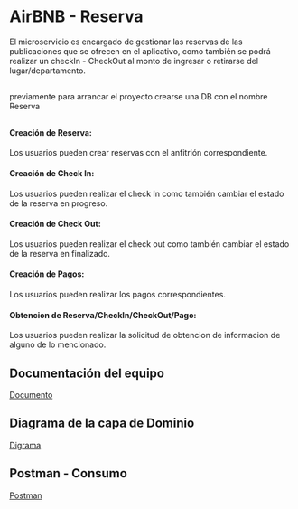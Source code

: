
# AirBNB - Reserva

El microservicio es encargado de gestionar las reservas de las publicaciones que se ofrecen en el aplicativo, como también se podrá realizar un checkIn - CheckOut al monto de ingresar o retirarse del lugar/departamento.
##
previamente para arrancar el proyecto crearse una DB con el nombre Reserva

## 

#### Creación de Reserva:

Los usuarios pueden crear reservas con el anfitrión correspondiente.

#### Creación de Check In:

Los usuarios pueden realizar el check In como también cambiar el estado de la reserva en progreso.

#### Creación de Check Out:

Los usuarios pueden realizar el check out como también cambiar el estado de la reserva en finalizado.

#### Creación de Pagos:

Los usuarios pueden realizar los pagos correspondientes.

#### Obtencion de Reserva/CheckIn/CheckOut/Pago:

Los usuarios pueden realizar la solicitud de obtencion de informacion de alguno de lo mencionado.





## Documentación del equipo

[Documento](https://docs.google.com/document/d/1vzuMAvV-vn20brMAyNLlHwXfJJROpV_9f0kztLx-xUc/edit?usp=sharing)


## Diagrama de la capa de Dominio

[Digrama](https://drive.google.com/file/d/13ogT47dres6hwPRm6GtCRNW2KMbuhFG2/view?usp=sharing)

## Postman - Consumo

[Postman](https://drive.google.com/file/d/1_qddtIjcqepOsmnU9HPBV1_I9RhlLPmI/view?usp=sharing)
